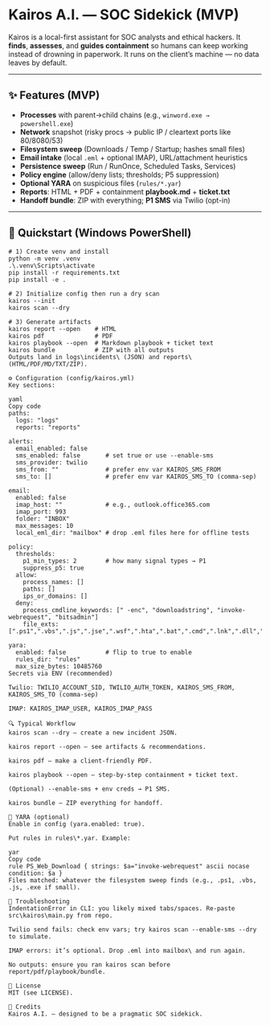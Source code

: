 # Kairos A.I. — SOC Sidekick (MVP)

Kairos is a local-first assistant for SOC analysts and ethical hackers. It **finds**, **assesses**, and **guides containment** so humans can keep working instead of drowning in paperwork. It runs on the client’s machine — no data leaves by default.

---

## ✨ Features (MVP)
- **Processes** with parent→child chains (e.g., `winword.exe → powershell.exe`)
- **Network** snapshot (risky procs → public IP / cleartext ports like 80/8080/53)
- **Filesystem sweep** (Downloads / Temp / Startup; hashes small files)
- **Email intake** (local `.eml` + optional IMAP), URL/attachment heuristics
- **Persistence sweep** (Run / RunOnce, Scheduled Tasks, Services)
- **Policy engine** (allow/deny lists; thresholds; P5 suppression)
- **Optional YARA** on suspicious files (`rules/*.yar`)
- **Reports**: HTML + PDF + containment **playbook.md** + **ticket.txt**
- **Handoff bundle**: ZIP with everything; **P1 SMS** via Twilio (opt-in)

---

## 🚀 Quickstart (Windows PowerShell)
```pwsh
# 1) Create venv and install
python -m venv .venv
.\.venv\Scripts\activate
pip install -r requirements.txt
pip install -e .

# 2) Initialize config then run a dry scan
kairos --init
kairos scan --dry

# 3) Generate artifacts
kairos report --open    # HTML
kairos pdf              # PDF
kairos playbook --open  # Markdown playbook + ticket text
kairos bundle           # ZIP with all outputs
Outputs land in logs\incidents\ (JSON) and reports\ (HTML/PDF/MD/TXT/ZIP).

⚙️ Configuration (config/kairos.yml)
Key sections:

yaml
Copy code
paths:
  logs: "logs"
  reports: "reports"

alerts:
  email_enabled: false
  sms_enabled: false       # set true or use --enable-sms
  sms_provider: twilio
  sms_from: ""             # prefer env var KAIROS_SMS_FROM
  sms_to: []               # prefer env var KAIROS_SMS_TO (comma-sep)

email:
  enabled: false
  imap_host: ""            # e.g., outlook.office365.com
  imap_port: 993
  folder: "INBOX"
  max_messages: 10
  local_eml_dir: "mailbox" # drop .eml files here for offline tests

policy:
  thresholds:
    p1_min_types: 2        # how many signal types → P1
    suppress_p5: true
  allow:
    process_names: []
    paths: []
    ips_or_domains: []
  deny:
    process_cmdline_keywords: [" -enc", "downloadstring", "invoke-webrequest", "bitsadmin"]
    file_exts: [".ps1",".vbs",".js",".jse",".wsf",".hta",".bat",".cmd",".lnk",".dll",".exe",".scr"]

yara:
  enabled: false           # flip to true to enable
  rules_dir: "rules"
  max_size_bytes: 10485760
Secrets via ENV (recommended)

Twilio: TWILIO_ACCOUNT_SID, TWILIO_AUTH_TOKEN, KAIROS_SMS_FROM, KAIROS_SMS_TO (comma-sep)

IMAP: KAIROS_IMAP_USER, KAIROS_IMAP_PASS

🔍 Typical Workflow
kairos scan --dry — create a new incident JSON.

kairos report --open — see artifacts & recommendations.

kairos pdf — make a client-friendly PDF.

kairos playbook --open — step-by-step containment + ticket text.

(Optional) --enable-sms + env creds → P1 SMS.

kairos bundle — ZIP everything for handoff.

🧪 YARA (optional)
Enable in config (yara.enabled: true).

Put rules in rules\*.yar. Example:

yar
Copy code
rule PS_Web_Download { strings: $a="invoke-webrequest" ascii nocase condition: $a }
Files matched: whatever the filesystem sweep finds (e.g., .ps1, .vbs, .js, .exe if small).

🧰 Troubleshooting
IndentationError in CLI: you likely mixed tabs/spaces. Re-paste src\kairos\main.py from repo.

Twilio send fails: check env vars; try kairos scan --enable-sms --dry to simulate.

IMAP errors: it’s optional. Drop .eml into mailbox\ and run again.

No outputs: ensure you ran kairos scan before report/pdf/playbook/bundle.

📜 License
MIT (see LICENSE).

🙌 Credits
Kairos A.I. — designed to be a pragmatic SOC sidekick.